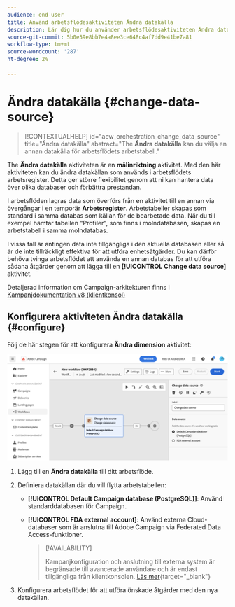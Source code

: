```yaml
---
audience: end-user
title: Använd arbetsflödesaktiviteten Ändra datakälla
description: Lär dig hur du använder arbetsflödesaktiviteten Ändra datakälla
source-git-commit: 5b0e59e8bb7e4a8ee3ce648c4af7dd9e41be7a81
workflow-type: tm+mt
source-wordcount: '287'
ht-degree: 2%

---
```


# Ändra datakälla {#change-data-source}


>[!CONTEXTUALHELP]
>id="acw_orchestration_change_data_source"
>title="Ändra datakälla"
>abstract="The **Ändra datakälla** kan du välja en annan datakälla för arbetsflödets arbetstabell."

The **Ändra datakälla** aktiviteten är en **målinriktning** aktivitet. Med den här aktiviteten kan du ändra datakällan som används i arbetsflödets arbetsregister. Detta ger större flexibilitet genom att ni kan hantera data över olika databaser och förbättra prestandan.

I arbetsflöden lagras data som överförs från en aktivitet till en annan via övergångar i en temporär **Arbetsregister**. Arbetstabeller skapas som standard i samma databas som källan för de bearbetade data. När du till exempel hämtar tabellen &quot;Profiler&quot;, som finns i molndatabasen, skapas en arbetstabell i samma molndatabas.

I vissa fall är antingen data inte tillgängliga i den aktuella databasen eller så är de inte tillräckligt effektiva för att utföra enhetsåtgärder. Du kan därför behöva tvinga arbetsflödet att använda en annan databas för att utföra sådana åtgärder genom att lägga till en **[!UICONTROL Change data source]** aktivitet.

Detaljerad information om Campaign-arkitekturen finns i [Kampanjdokumentation v8 (klientkonsol)](https://experienceleague.adobe.com/docs/campaign/campaign-v8/config/architecture/architecture.html)

<!--

Let's say you want to send to your  VIP customers a unique offer code that they can redeem on your online store. To do this, you need to:

1. Query VIP customers on the "Profiles" table located on the Cloud database,
1. Retrieve an offer code for each targeted profile through API calls,
1. Update each profile with the assigned offer code,
1. Send an email to the profiles with their offer code.

In this situation, it is recommended to execute the offer code assignment operation on the local database, which is better suited for unitary operations. To do this, you need to add a **[!UICONTROL Change data source]** activity before the operation in order to execute it on the Campaign local database.

Before executing the operation, the working table is copied to the local database so that the operation can run there. Once done, the system detects that the profiles that we want to update are on another location. The data is therefore automatically copied back to the Cloud database where the "Profiles" table is located.
-->

## Konfigurera aktiviteten Ändra datakälla {#configure}

Följ de här stegen för att konfigurera **Ändra dimension** aktivitet:

![](../assets/workflow-change-data-source-add.png)

1. Lägg till en **Ändra datakälla** till ditt arbetsflöde.

1. Definiera datakällan där du vill flytta arbetstabellen:

   * **[!UICONTROL Default Campaign database (PostgreSQL)]**: Använd standarddatabasen för Campaign.
   * **[!UICONTROL FDA external account]**: Använd externa Cloud-databaser som är anslutna till Adobe Campaign via Federated Data Access-funktioner.

     >[!AVAILABILITY]
     >
     >Kampanjkonfiguration och anslutning till externa system är begränsade till avancerade användare och är endast tillgängliga från klientkonsolen. [Läs mer](https://experienceleague.adobe.com/docs/campaign/campaign-v8/connect/fda.html){target="_blank"}

1. Konfigurera arbetsflödet för att utföra önskade åtgärder med den nya datakällan.

<!--
## Example {#example}

The workflow belows illustrates the use case detailed earlier, i.e. sending VIP customers offer codes that they can redeem on our online store.

-->
